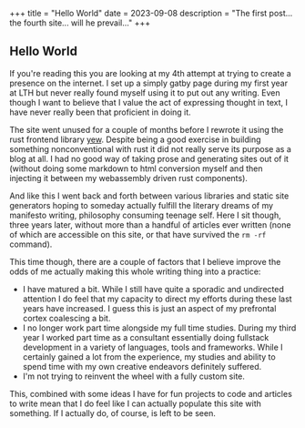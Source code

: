 +++
title = "Hello World"
date = 2023-09-08
description  = "The first post... the fourth site... will he prevail..."
+++

## Hello World

If you're reading this you are looking at my 4th attempt at trying to
create a presence on the internet. I set up a simply gatby page during
my first year at LTH but never really found myself using it to put out
any writing. Even though I want to believe that I value the act of
expressing thought in text, I have never really been that proficient
in doing it.

The site went unused for a couple of months before I rewrote it using
the rust frontend library [yew](https://yew.rs/). Despite being a good
exercise in building something nonconventional with rust it did not
really serve its purpose as a blog at all. I had no good way of taking
prose and generating sites out of it (without doing some markdown to
html conversion myself and then injecting it between my webassembly
driven rust components).

And like this I went back and forth between various libraries and
static site generators hoping to someday actually fulfill the literary
dreams of my manifesto writing, philosophy consuming teenage self.
Here I sit though, three years later, without more than a handful of
articles ever written (none of which are accessible on this site, or
that have survived the `rm -rf` command).

This time though, there are a couple of factors that I believe improve
the odds of me actually making this whole writing thing into a
practice:

- I have matured a bit. While I still have quite a sporadic and
  undirected attention I do feel that my capacity to direct my efforts
  during these last years have increased. I guess this is just an
  aspect of my prefrontal cortex coalescing a bit.
- I no longer work part time alongside my full time studies. During my
  third year I worked part time as a consultant essentially doing
  fullstack development in a variety of languages, tools and
  frameworks. While I certainly gained a lot from the experience, my
  studies and ability to spend time with my own creative endeavors
  definitely suffered.
- I'm not trying to reinvent the wheel with a fully custom site.

This, combined with some ideas I have for fun projects to code and
articles to write mean that I do feel like I can actually populate
this site with something. If I actually do, of course, is left to be
seen.
